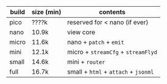| build   | size (min) | contents                              |
| ------- | ---------- | ------------------------------------- |
| pico    | ????k      |  reserved for < nano (if ever)        |
| nano    | 10.9k      |  view core                            |
| micro   | 11.6k      |  nano  + `patch` + `emit`             |
| mini    | 12.1k      |  micro + `streamCfg` + `streamFlyd`   |
| small   | 14.6k      |  mini  + `router`                     |
| full    | 16.7k      |  small + `html` + `attach` + `jsonml` |